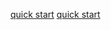 [quick start](https://kafka.apache.org/quickstart)
[quick start](https://sookocheff.com/post/kafka/kafka-quick-start/#running-kafka-locally)
